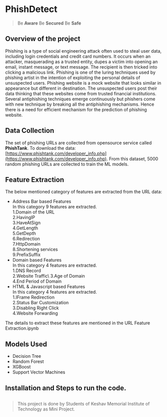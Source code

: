 # PhishDetect
> Be **Aware** Be **Secured** Be **Safe**

## Overview of the project
Phishing is a type of social engineering attack often used to steal user data, including login credentials and credit card numbers. It occurs when an attacker, masquerading as a trusted entity, dupes a victim into opening an email, instant message, or text message. The recipient is then tricked into clicking a malicious link.
Phishing is one of the luring techniques used by phishing artist in the intention of exploiting the personal details of unsuspected users. Phishing website is a mock website that looks similar in appearance but different in destination. The unsuspected users post their data thinking that these websites come from trusted financial institutions. Several antiphishing techniques emerge continuously but phishers come with new technique by breaking all the antiphishing mechanisms. Hence there is a need for efficient mechanism for the prediction of phishing website.

## Data Collection

The set of phishing URLs are collected from opensource service called  **PhishTank**. To download the data:  [https://www.phishtank.com/developer_info.php](https://www.phishtank.com/developer_info.php). From this dataset, 5000 random phishing URLs are collected to train the ML models.

## Feature Extraction
The below mentioned category of features are extracted from the URL data:

* Address Bar based Features\
          In this category 9 features are extracted.\
          1.Domain of the URL\
          2.HavingIP\
          3.HaveAtSign\
          4.GetLength\
          5.GetDepth\
          6.Redirection\
          7.HttpDomain\
          8.Shortening services\
          9.PrefixSuffix
* Domain based Features\
          In this category 4 features are extracted.\
          1.DNS Record\
          2.Website Traffic\ 
          3.Age of Domain\
          4.End Period of Domain
* HTML & Javascript based Features\
          In this category 4 features are extracted.\
          1.IFrame Redirection\
          2.Status Bar Customization\
          3.Disabling Right Click\
          4.Website Forwarding

The details to extract these features are mentioned in the URL Feature Extraction.ipynb

## Models Used

* Decision Tree
* Random Forest
* XGBoost
* Support Vector Machines

## Installation and Steps to run the code.


## 

> This project is done by Students of Keshav Memorial Institute of Technology as Mini Project.

